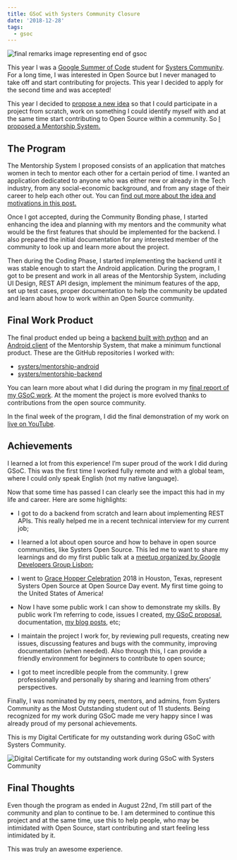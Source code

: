```yaml
---
title: GSoC with Systers Community Closure
date: '2018-12-28'
tags:
  - gsoc
---
```


![final remarks image representing end of gsoc](/images/gsoc-closure-cover.png)

This year I was a [Google Summer of Code](https://summerofcode.withgoogle.com/) student for [Systers Community](http://systers.io/). For a long time, I was interested in Open Source but I never managed to take off and start contributing for projects. This year I decided to apply for the second time and was accepted!

This year I decided to [propose a new idea](https://docs.google.com/document/d/1TkyLWbVyW9WHEoqFBwpE1GE6vDRf7aoITT6i7tBFKsw) so that I could participate in a project from scratch, work on something I could identify myself with and at the same time start contributing to Open Source within a community. So [I proposed a Mentorship System.](https://summerofcode.withgoogle.com/archive/2018/projects/6592097335377920/)

## The Program

The Mentorship System I proposed consists of an application that matches women in tech to mentor each other for a certain period of time. I wanted an application dedicated to anyone who was either new or already in the Tech industry, from any social-economic background, and from any stage of their career to help each other out. You can [find out more about the idea and motivations in this post.](https://medium.com/systers-opensource/mentorship-system-by-systers-52dbe1275d9f)

Once I got accepted, during the Community Bonding phase, I started enhancing the idea and planning with my mentors and the community what would be the first features that should be implemented for the backend. I also prepared the initial documentation for any interested member of the community to look up and learn more about the project.

Then during the Coding Phase, I started implementing the backend until it was stable enough to start the Android application. During the program, I got to be present and work in all areas of the Mentorship System, including UI Design, REST API design, implement the minimum features of the app, set up test cases, proper documentation to help the community be updated and learn about how to work within an Open Source community.

## Final Work Product

The final product ended up being a [backend built with python](https://github.com/systers/mentorship-backend) and an [Android client](https://github.com/systers/mentorship-android) of the Mentorship System, that make a minimum functional product.
These are the GitHub repositories I worked with:
- [systers/mentorship-android](https://github.com/systers/mentorship-android)
- [systers/mentorship-backend](https://github.com/systers/mentorship-backend)

You can learn more about what I did during the program in my [final report of my GSoC work](https://gist.github.com/isabelcosta/413e5a58529b7be9cdb57dddc08fec01). At the moment the project is more evolved thanks to contributions from the open source community.

In the final week of the program, I did the final demonstration of my work on [live on YouTube](https://www.youtube.com/watch?v=xRZrdR47R-w).

## Achievements

I learned a lot from this experience! I’m super proud of the work I did during GSoC. This was the first time I worked fully remote and with a global team, where I could only speak English (not my native language).

Now that some time has passed I can clearly see the impact this had in my life and career. Here are some highlights:

* I got to do a backend from scratch and learn about implementing REST APIs. This really helped me in a recent technical interview for my current job;

* I learned a lot about open source and how to behave in open source communities, like Systers Open Source. This led me to want to share my learnings and do my first public talk at a [meetup organized by Google Developers Group Lisbon](https://www.meetup.com/pt-BR/gdglisbon/events/254345727/);

* I went to [Grace Hopper Celebration](https://ghc.anitab.org/) 2018 in Houston, Texas, represent Systers Open Source at Open Source Day event. My first time going to the United States of America!

* Now I have some public work I can show to demonstrate my skills. By public work I’m referring to code, issues I created, [my GSoC proposal](https://docs.google.com/document/d/1TkyLWbVyW9WHEoqFBwpE1GE6vDRf7aoITT6i7tBFKsw), documentation, [my blog posts](https://medium.com/isabel-costa-gsoc), etc;

* I maintain the project I work for, by reviewing pull requests, creating new issues, discussing features and bugs with the community, improving documentation (when needed). Also through this, I can provide a friendly environment for beginners to contribute to open source;

* I got to meet incredible people from the community. I grew professionally and personally by sharing and learning from others’ perspectives.

Finally, I was nominated by my peers, mentors, and admins, from Systers Community as the Most Outstanding student out of 11 students. Being recognized for my work during GSoC made me very happy since I was already proud of my personal achievements.

This is my Digital Certificate for my outstanding work during GSoC with Systers Community.

![Digital Certificate for my outstanding work during GSoC with Systers Community](/images/gsoc-closure-certificate-excellence.png)

## Final Thoughts

Even though the program as ended in August 22nd, I’m still part of the community and plan to continue to be. I am determined to continue this project and at the same time, use this to help people, who may be intimidated with Open Source, start contributing and start feeling less intimidated by it.

This was truly an awesome experience.
